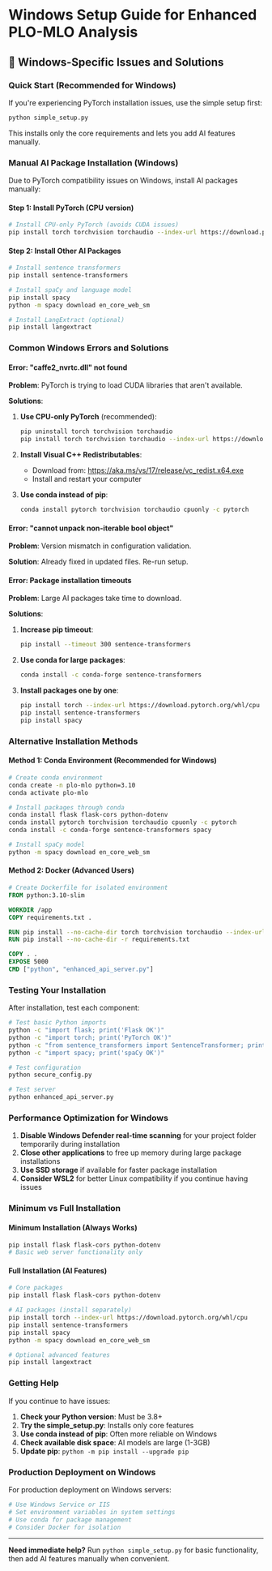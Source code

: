 # Windows Setup Guide for Enhanced PLO-MLO Analysis

## 🚨 Windows-Specific Issues and Solutions

### Quick Start (Recommended for Windows)

If you're experiencing PyTorch installation issues, use the simple setup first:

```bash
python simple_setup.py
```

This installs only the core requirements and lets you add AI features manually.

### Manual AI Package Installation (Windows)

Due to PyTorch compatibility issues on Windows, install AI packages manually:

#### Step 1: Install PyTorch (CPU version)
```bash
# Install CPU-only PyTorch (avoids CUDA issues)
pip install torch torchvision torchaudio --index-url https://download.pytorch.org/whl/cpu
```

#### Step 2: Install Other AI Packages
```bash
# Install sentence transformers
pip install sentence-transformers

# Install spaCy and language model
pip install spacy
python -m spacy download en_core_web_sm

# Install LangExtract (optional)
pip install langextract
```

### Common Windows Errors and Solutions

#### Error: "caffe2_nvrtc.dll" not found
**Problem**: PyTorch is trying to load CUDA libraries that aren't available.

**Solutions**:
1. **Use CPU-only PyTorch** (recommended):
   ```bash
   pip uninstall torch torchvision torchaudio
   pip install torch torchvision torchaudio --index-url https://download.pytorch.org/whl/cpu
   ```

2. **Install Visual C++ Redistributables**:
   - Download from: https://aka.ms/vs/17/release/vc_redist.x64.exe
   - Install and restart your computer

3. **Use conda instead of pip**:
   ```bash
   conda install pytorch torchvision torchaudio cpuonly -c pytorch
   ```

#### Error: "cannot unpack non-iterable bool object"
**Problem**: Version mismatch in configuration validation.

**Solution**: Already fixed in updated files. Re-run setup.

#### Error: Package installation timeouts
**Problem**: Large AI packages take time to download.

**Solutions**:
1. **Increase pip timeout**:
   ```bash
   pip install --timeout 300 sentence-transformers
   ```

2. **Use conda for large packages**:
   ```bash
   conda install -c conda-forge sentence-transformers
   ```

3. **Install packages one by one**:
   ```bash
   pip install torch --index-url https://download.pytorch.org/whl/cpu
   pip install sentence-transformers
   pip install spacy
   ```

### Alternative Installation Methods

#### Method 1: Conda Environment (Recommended for Windows)
```bash
# Create conda environment
conda create -n plo-mlo python=3.10
conda activate plo-mlo

# Install packages through conda
conda install flask flask-cors python-dotenv
conda install pytorch torchvision torchaudio cpuonly -c pytorch
conda install -c conda-forge sentence-transformers spacy

# Install spaCy model
python -m spacy download en_core_web_sm
```

#### Method 2: Docker (Advanced Users)
```dockerfile
# Create Dockerfile for isolated environment
FROM python:3.10-slim

WORKDIR /app
COPY requirements.txt .

RUN pip install --no-cache-dir torch torchvision torchaudio --index-url https://download.pytorch.org/whl/cpu
RUN pip install --no-cache-dir -r requirements.txt

COPY . .
EXPOSE 5000
CMD ["python", "enhanced_api_server.py"]
```

### Testing Your Installation

After installation, test each component:

```bash
# Test basic Python imports
python -c "import flask; print('Flask OK')"
python -c "import torch; print('PyTorch OK')"
python -c "from sentence_transformers import SentenceTransformer; print('SentenceTransformers OK')"
python -c "import spacy; print('spaCy OK')"

# Test configuration
python secure_config.py

# Test server
python enhanced_api_server.py
```

### Performance Optimization for Windows

1. **Disable Windows Defender real-time scanning** for your project folder temporarily during installation
2. **Close other applications** to free up memory during large package installations
3. **Use SSD storage** if available for faster package installation
4. **Consider WSL2** for better Linux compatibility if you continue having issues

### Minimum vs Full Installation

#### Minimum Installation (Always Works)
```bash
pip install flask flask-cors python-dotenv
# Basic web server functionality only
```

#### Full Installation (AI Features)
```bash
# Core packages
pip install flask flask-cors python-dotenv

# AI packages (install separately)
pip install torch --index-url https://download.pytorch.org/whl/cpu
pip install sentence-transformers
pip install spacy
python -m spacy download en_core_web_sm

# Optional advanced features
pip install langextract
```

### Getting Help

If you continue to have issues:

1. **Check your Python version**: Must be 3.8+
2. **Try the simple_setup.py**: Installs only core features
3. **Use conda instead of pip**: Often more reliable on Windows
4. **Check available disk space**: AI models are large (1-3GB)
5. **Update pip**: `python -m pip install --upgrade pip`

### Production Deployment on Windows

For production deployment on Windows servers:

```bash
# Use Windows Service or IIS
# Set environment variables in system settings
# Use conda for package management
# Consider Docker for isolation
```

---

**Need immediate help?** Run `python simple_setup.py` for basic functionality, then add AI features manually when convenient.
